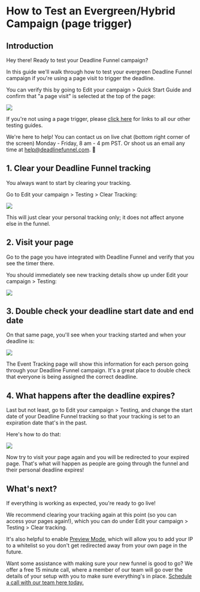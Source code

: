 # How to Test an Evergreen/Hybrid Campaign \(page trigger\)

## Introduction

Hey there! Ready to test your Deadline Funnel campaign?

In this guide we'll walk through how to test your evergreen Deadline Funnel campaign if you're using a page visit to trigger the deadline.

You can verify this by going to Edit your campaign &gt; Quick Start Guide and confirm that "a page visit" is selected at the top of the page:

![](https://d33v4339jhl8k0.cloudfront.net/docs/assets/53974d6ce4b0c76107b109d1/images/5dfd136904286364bc931d93/file-HvTXis0oXC.png)

If you're not using a page trigger, please [click here](https://documentation.deadlinefunnel.com/article/660-how-to-test-your-deadline-funnel) for links to all our other testing guides.

We're here to help! You can contact us on live chat \(bottom right corner of the screen\) Monday - Friday, 8 am - 4 pm PST. Or shoot us an email any time at help@deadlinefunnel.com. 🙂

## 1. Clear your Deadline Funnel tracking

You always want to start by clearing your tracking.

Go to Edit your campaign &gt; Testing &gt; Clear Tracking:

![](https://d33v4339jhl8k0.cloudfront.net/docs/assets/53974d6ce4b0c76107b109d1/images/5c50afe32c7d3a66e32dc563/file-0GNyqKRfkL.png)

This will just clear your personal tracking only; it does not affect anyone else in the funnel.

## 2. Visit your page

Go to the page you have integrated with Deadline Funnel and verify that you see the timer there.

You should immediately see new tracking details show up under Edit your campaign &gt; Testing:

![](https://d33v4339jhl8k0.cloudfront.net/docs/assets/53974d6ce4b0c76107b109d1/images/5c5347ef2c7d3a66e32de0c1/file-jKhQyW9zCg.png)

## 3. Double check your deadline start date and end date

On that same page, you'll see when your tracking started and when your deadline is:

![](https://d33v4339jhl8k0.cloudfront.net/docs/assets/53974d6ce4b0c76107b109d1/images/5c5348112c7d3a66e32de0c3/file-H6bWlvWmpI.png)

The Event Tracking page will show this information for each person going through your Deadline Funnel campaign. It's a great place to double check that everyone is being assigned the correct deadline.

## 4. What happens after the deadline expires?

Last but not least, go to Edit your campaign &gt; Testing, and change the start date of your Deadline Funnel tracking so that your tracking is set to an expiration date that's in the past.

Here's how to do that:

![](https://d33v4339jhl8k0.cloudfront.net/docs/assets/53974d6ce4b0c76107b109d1/images/5c5234ea042863543ccc69e6/file-UTEnwrJmch.gif)

Now try to visit your page again and you will be redirected to your expired page. That's what will happen as people are going through the funnel and their personal deadline expires!

## What's next?

If everything is working as expected, you're ready to go live!

We recommend clearing your tracking again at this point \(so you can access your pages again!\), which you can do under Edit your campaign &gt; Testing &gt; Clear tracking.

It's also helpful to enable [Preview Mode](https://documentation.deadlinefunnel.com/article/544-preview-mode), which will allow you to add your IP to a whitelist so you don't get redirected away from your own page in the future.

Want some assistance with making sure your new funnel is good to go? We offer a free 15 minute call, where a member of our team will go over the details of your setup with you to make sure everything's in place. [Schedule a call with our team here today.](https://deadlinefunnel.com/schedule)

